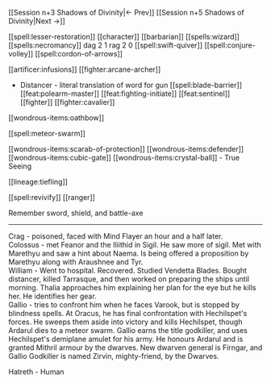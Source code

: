 [[Session n+3 Shadows of Divinity|<- Prev]]
[[Session n+5 Shadows of Divinity|Next ->]]

[[spell:lesser-restoration]]
[[character]]
[[barbarian]]
[[spells:wizard]]
[[spells:necromancy]]
dag 2 1
rag 2 0
[[spell:swift-quiver]]
[[spell:conjure-volley]]
[[spell:cordon-of-arrows]]

[[artificer:infusions]]
[[fighter:arcane-archer]]


- Distancer - literal translation of word for gun
[[spell:blade-barrier]]
[[feat:polearm-master]]
[[feat:fighting-initiate]]
[[feat:sentinel]]
[[fighter]]
[[fighter:cavalier]]

[[wondrous-items:oathbow]]

[[spell:meteor-swarm]]



[[wondrous-items:scarab-of-protection]]
[[wondrous-items:defender]]
[[wondrous-items:cubic-gate]]
[[wondrous-items:crystal-ball]] - True Seeing

[[lineage:tiefling]]

[[spell:revivify]]
[[ranger]]

Remember sword, shield, and battle-axe




---
Crag - poisoned, faced with Mind Flayer an hour and a half later.  
Colossus - met Feanor and the Iliithid in Sigil. He saw more of sigil. Met with Marethyu and saw a hint about Naema. Is being offered a proposition by Marethyu along with Araushnee and Tyr.  
William - Went to hospital. Recovered. Studied Vendetta Blades. Bought distancer, killed Tarrasque, and then worked on preparing the ships until morning. Thalia approaches him explaining her plan for the eye but he kills her. He identifies her gear.  
Gallio - tries to confront him when he faces Varook, but is stopped by blindness spells. At Oracus, he has final confrontation with Hechilspet's forces. He sweeps them aside into victory and kills Hechilspet, though Ardarul dies to a meteor swarm. Gallio earns the title godkiller, and uses Hechilspet's demiplane amulet for his army. He honours Ardarul and is granted Mithril armour by the dwarves. New dwarven general is Firngar, and Gallio Godkiller is named Zirvin, mighty-friend, by the Dwarves.  
  
  
  
Hatreth - Human